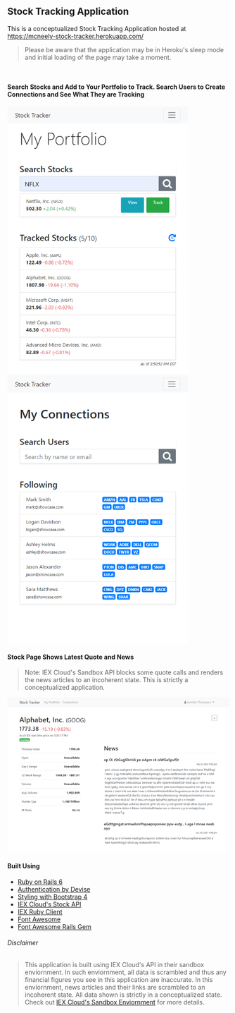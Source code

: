 ## Stock Tracking Application

This is a conceptualized Stock Tracking Application hosted at https://mcneely-stock-tracker.herokuapp.com/
> Please be aware that the application may be in Heroku's sleep mode and initial loading of the page may take a moment.  

&nbsp;  
  
#### Search Stocks and Add to Your Portfolio to Track. Search Users to Create Connections and See What They are Tracking
![Search Stocks and Add to Your Portfolio to Track](/images/img4.png "Search Stocks and Add to Your Portfolio to Track") ![Search Users to Create Connections and See What They are Tracking](/images/img3.png "Search Users to Create Connections and See What They are Tracking")  


#### Stock Page Shows Latest Quote and News
> Note: IEX Cloud's Sandbox API blocks some quote calls and renders the news articles to an incoherent state. This is strictly a conceptualized application.  
  
![Stock Page Shows Latest Quote and News](/images/img2.png "Stock Page Shows Latest Quote and News")  
  
#### Built Using

  * [Ruby on Rails 6](https://rubyonrails.org/ "Ruby on Rail's Homepage")  
  * [Authentication by Devise](https://github.com/heartcombo/devise "Devise Gem Github Page")  
  * [Styling with Bootstrap 4](https://getbootstrap.com/ "Bootstrap's Homepage")  
  * [IEX Cloud's Stock API](https://iexcloud.io/ "IEX Cloud's Homepage")  
  * [IEX Ruby Client](https://github.com/dblock/iex-ruby-client "IEX Ruby Client Gem Github Page")  
  * [Font Awesome](https://fontawesome.com/ "Font Awesome's Homepage")  
  * [Font Awesome Rails Gem](https://github.com/bokmann/font-awesome-rails "Font Awesome Rails Gem Github Page")  
  
  
###### Disclaimer
> This application is built using IEX Cloud's API in their sandbox enviornment. In such enviornment, all data is scrambled and thus any financial figures you see in this application are inaccurate. In this enviornment, news articles and their links are scrambled to an incoherent state. All data shown is strictly in a conceptualized state.
> Check out [IEX Cloud's Sandbox Enviornment](https://intercom.help/iexcloud/en/articles/2915433-testing-with-the-iex-cloud-sandbox "IEX Cloud's Sandbox Enviornment") for more details.

